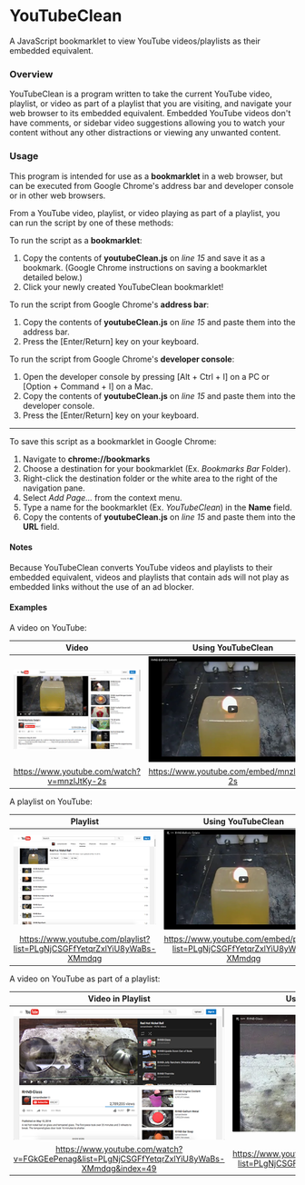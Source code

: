 # YouTubeClean

A JavaScript bookmarklet to view YouTube videos/playlists as their embedded equivalent.

### Overview

  YouTubeClean is a program written to take the current YouTube video, playlist, or video as part of a playlist that you are visiting, and navigate your web browser to its embedded equivalent. Embedded YouTube videos don't have comments, or sidebar video suggestions allowing you to watch your content without any other distractions or viewing any unwanted content.

### Usage

This program is intended for use as a **bookmarklet** in a web browser, but can be executed from Google Chrome's address bar and developer console or in other web browsers.

From a YouTube video, playlist, or video playing as part of a playlist, you can run the script by one of these methods:

To run the script as a **bookmarklet**:
  1. Copy the contents of **youtubeClean.js** on _line 15_ and save it as a bookmark. (Google Chrome instructions on saving a bookmarklet detailed below.)
  2. Click your newly created YouTubeClean bookmarklet!

To run the script from Google Chrome's **address bar**:
  1. Copy the contents of **youtubeClean.js** on _line 15_ and paste them into the address bar.
  2. Press the [Enter/Return] key on your keyboard.

To run the script from Google Chrome's **developer console**:
  1. Open the developer console by pressing [Alt + Ctrl + I] on a PC or [Option + Command + I] on a Mac.
  2. Copy the contents of **youtubeClean.js** on _line 15_ and paste them into the developer console.
  3. Press the [Enter/Return] key on your keyboard.

-----

To save this script as a bookmarklet in Google Chrome:
  1. Navigate to **chrome://bookmarks**
  2. Choose a destination for your bookmarklet (Ex. _Bookmarks Bar_ Folder).
  3. Right-click the destination folder or the white area to the right of the navigation pane.
  4. Select _Add Page..._ from the context menu.
  5. Type a name for the bookmarklet (Ex. _YouTubeClean_) in the **Name** field.
  6. Copy the contents of **youtubeClean.js** on _line 15_ and paste them into the **URL** field.

#### Notes

Because YouTubeClean converts YouTube videos and playlists to their embedded equivalent, videos and playlists that contain ads will not play as embedded links without the use of an ad blocker.


#### Examples

A video on YouTube:

Video                               |  Using YouTubeClean
:----------------------------------:|:-----------------------------------------------:
![Video](./images/video_small.png)  |  ![Video embed](./images/video_embed_small.png)
https://www.youtube.com/watch?v=mnzlJtKy-2s | https://www.youtube.com/embed/mnzlJtKy-2s

A playlist on YouTube:

Playlist                                  |  Using YouTubeClean
:----------------------------------------:|:-----------------------------------------------------:
![Playlist](./images/playlist_small.png)  |  ![Playlist embed](./images/playlist_embed_small.png)
https://www.youtube.com/playlist?list=PLgNjCSGFfYetqrZxlYiU8yWaBs-XMmdqg | https://www.youtube.com/embed/playlist?list=PLgNjCSGFfYetqrZxlYiU8yWaBs-XMmdqg

A video on YouTube as part of a playlist:

Video in Playlist                                         |  Using YouTubeClean
:--------------------------------------------------------:|:-----------------------------------------------------:
![Video in playlist](./images/videoInPlaylist_small.png)  |  ![Video in playlist embed](./images/videoInPlaylist_embed_small.png)
https://www.youtube.com/watch?v=FGkGEePenag&list=PLgNjCSGFfYetqrZxlYiU8yWaBs-XMmdqg&index=49 | https://www.youtube.com/embed/FGkGEePenag?list=PLgNjCSGFfYetqrZxlYiU8yWaBs-XMmdqg